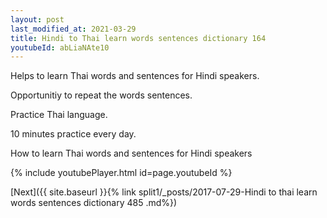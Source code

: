 ```yaml
---
layout: post
last_modified_at: 2021-03-29
title: Hindi to Thai learn words sentences dictionary 164 
youtubeId: abLiaNAte10
---
```

 
 
Helps to learn Thai words and sentences for Hindi speakers.

Opportunitiy to repeat the words sentences. 

Practice Thai language. 
 
10 minutes practice every day. 
 
How to learn Thai words and sentences for Hindi speakers 
 
{% include youtubePlayer.html id=page.youtubeId %}
 
 
[Next]({{ site.baseurl }}{% link  split1/_posts/2017-07-29-Hindi to thai learn words sentences dictionary 485 .md%})
 
